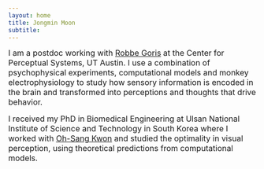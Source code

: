 ```yaml
---
layout: home
title: Jongmin Moon
subtitle: 
---
```


<span style="font-size: 16px !important;">I am a postdoc working with <a href="https://gorislab.github.io">Robbe Goris</a> at the Center for Perceptual Systems, UT Austin. I use a combination of psychophysical experiments, computational models and monkey electrophysiology to study how sensory information is encoded in the brain and transformed into perceptions and thoughts that drive behavior.</span>

<span style="font-size: 16px !important;">I received my PhD in Biomedical Engineering at Ulsan National Institute of Science and Technology in South Korea where I worked with <a href="https://pal.unist.ac.kr">Oh-Sang Kwon</a> and studied the optimality in visual perception, using theoretical predictions from computational models.</span>
